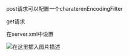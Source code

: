 post请求可以配置一个charaterenEncodingFilter

get请求

在server.xml中设置

![在这里插入图片描述](https://img-blog.csdnimg.cn/20210418192438970.png?x-oss-process=image/watermark,type_ZmFuZ3poZW5naGVpdGk,shadow_10,text_aHR0cHM6Ly9ibG9nLmNzZG4ubmV0L3dlaXhpbl80NDc3MTU4Mg==,size_16,color_FFFFFF,t_70)